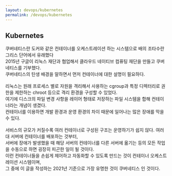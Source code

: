 ```yaml
---
layout: devops/kubernetes
permalink: /devops/kubernetes
---
```


## Kubernetes

쿠버네티스란 도커와 같은 컨테이너를 오케스트레이션 하는 시스템으로 배의 조타수란 그리스 단어에서 유래했다<br/>
2015년 구글이 리눅스 재단과 협업해서 클라우드 네이티브 컴퓨팅 재단을 만들고 쿠버네티스를 기부했다.<br/>
쿠버네티스의 탄생 배경을 말하면서 먼저 컨테이너에 대한 설명이 필요하다.<br/><br/>
리눅스는 원래 프로세스 별로 자원을 격리해서 사용하는 cgroup과 특정 디렉터리로 권한을 제한하는 chroot 등으로 격리 환경을 구성할 수 있었다.<br/>
여기에 디스크의 파일 변경 사항을 레이어 형태로 저장하는 파일 시스템을 합해 컨테이너라는 개념이 생겼다.<br/>
컨테이너를 이용하면 개발 환경과 운영 환경의 차이 때문에 일어나는 많은 장애를 막을 수 있다.<br/><br/>
서비스의 규모가 커질수록 여러 컨테이너로 구성된 구조는 운영하기가 쉽지 않다. 여러 대 서버에 컨테이너를 배포하는 것부터,<br/>
서버에 장애가 발생했을 때 해당 서버의 컨테이너를 다른 서버에 옮기는 등의 모든 작업을 수동으로 하면 굉장히 피곤한 일이 될 것이다.<br/>
이런 컨테이너들을 손쉽게 제어하고 자동화할 수 있도록 만드는 것이 컨테이너 오케스트레이션 시스템이며,<br/>
그 중에 이 글을 작성하는 2021년 기준으로 가장 유명한 것이 쿠버네티스 인 것이다.